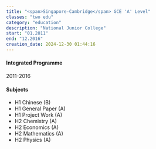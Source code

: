 ```yaml
---
title: "<span>Singapore-Cambridge</span> GCE 'A' Level"
classes: "two edu"
category: "education"
description: "National Junior College"
start: "01.2011"
end: "12.2016"
creation_date: 2024-12-30 01:44:16
---
```



#### Integrated Programme

2011-2016

#### Subjects

* H1 Chinese (B)
* H1 General Paper (A)
* H1 Project Work (A)
* H2 Chemistry (A)
* H2 Economics (A)
* H2 Mathematics (A)
* H2 Physics (A)